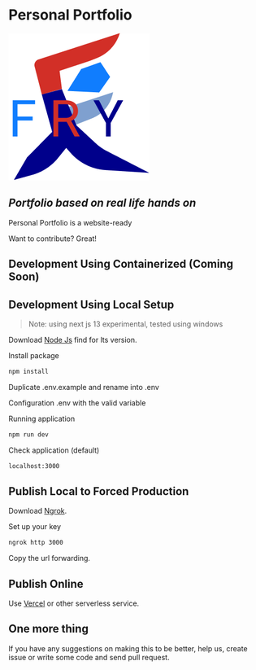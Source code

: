 # Personal Portfolio
![Personal Portfolio](https://github.com/FRanggaY/personal-portfolio/blob/master/public/assets/image/my-logo.png)
## _Portfolio based on real life hands on_

Personal Portfolio is a website-ready

Want to contribute? Great!

## Development Using Containerized (Coming Soon)

## Development Using Local Setup

> Note:  using next js 13 experimental, tested using windows

Download [Node Js](https://nodejs.org/en) find for lts version.

Install package

```sh
npm install
```

Duplicate .env.example and rename into .env

Configuration .env with the valid variable

Running application

```sh
npm run dev
```

Check application (default)

```sh
localhost:3000
```

## Publish Local to Forced Production 

Download [Ngrok](https://ngrok.com/).

Set up your key

```sh
ngrok http 3000
```

Copy the url forwarding.

## Publish Online 

Use [Vercel](https://vercel.com/) or other serverless service.

## One more thing
If you have any suggestions on making this to be better, help us, create issue or write some code and send pull request.
